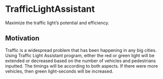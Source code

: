 # TrafficLightAssistant
Maximize the traffic light’s potential and efficiency.

## Motivation
Traffic is a widespread problem that has been happening in any big cities. Using Traffic Light Assistant program, either the red or green light will be extended or decreased based on the number of vehicles and pedestrians inputted. The timings will be according to both aspects. If there were more vehicles, then green light-seconds will be increased.
